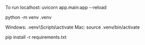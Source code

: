 To run localhost:
uvicorn app.main:app --reload

python -m venv .venv

Windows: .venv\Scripts\activate
Mac: source .venv/bin/activate

pip install -r requirements.txt

